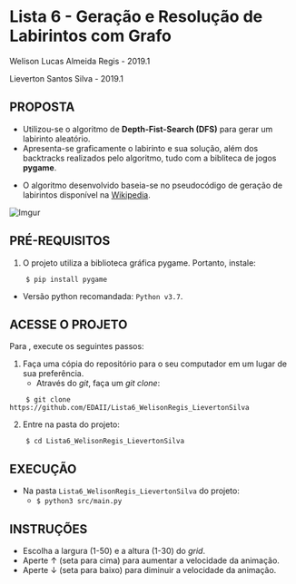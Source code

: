 **Lista 6 - Geração e Resolução de Labirintos com Grafo** 
=========================
Welison Lucas Almeida Regis - 2019.1

Lieverton Santos Silva - 2019.1

## PROPOSTA

- Utilizou-se o algoritmo de **Depth-Fist-Search (DFS)** para gerar um labirinto aleatório.
- Apresenta-se graficamente o labirinto e sua solução, além dos backtracks realizados pelo algoritmo, tudo com a bibliteca de jogos **pygame**.

* O algoritmo desenvolvido baseia-se no pseudocódigo de geração de labirintos disponível na [Wikipedia](https://www.wikiwand.com/en/Maze_generation_algorithm).

![Imgur](https://i.imgur.com/Ua6p9LO.png)

## PRÉ-REQUISITOS

1. O projeto utiliza a biblioteca gráfica pygame. Portanto, instale:
```
    $ pip install pygame
```

- Versão python recomandada: `Python v3.7`.

## ACESSE O PROJETO

Para , execute os seguintes passos:
1. Faça uma cópia do repositório para o seu computador em um lugar de sua preferência.
	* Através do _git_, faça um _git clone_:

```
    $ git clone https://github.com/EDAII/Lista6_WelisonRegis_LievertonSilva
```

2. Entre na pasta do projeto:
```
    $ cd Lista6_WelisonRegis_LievertonSilva
```

## EXECUÇÃO

- Na pasta `Lista6_WelisonRegis_LievertonSilva` do projeto:
  - `$ python3 src/main.py`

## INSTRUÇÕES

- Escolha a largura (1-50) e a altura (1-30) do _grid_.
- Aperte ↑ (seta para cima) para aumentar a velocidade da animação.
- Aperte ↓ (seta para baixo) para diminuir a velocidade da animação.
